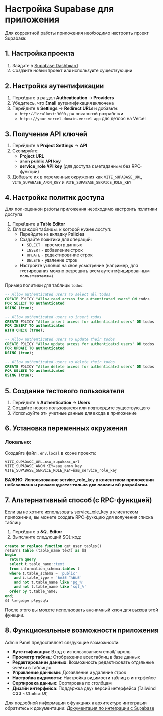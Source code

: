 # Настройка Supabase для приложения

Для корректной работы приложения необходимо настроить проект Supabase:

## 1. Настройка проекта

1. Зайдите в [Supabase Dashboard](https://supabase.com/dashboard)
2. Создайте новый проект или используйте существующий

## 2. Настройка аутентификации

1. Перейдите в раздел **Authentication** → **Providers**
2. Убедитесь, что **Email** аутентификация включена
3. Перейдите в **Settings** → **Redirect URLs** и добавьте:
   - `http://localhost:3000` для локальной разработки
   - `https://your-vercel-domain.vercel.app` для деплоя на Vercel

## 3. Получение API ключей

1. Перейдите в **Project Settings** → **API**
2. Скопируйте:
   - **Project URL**
   - **anon public API key**
   - **service_role API key** (для доступа к метаданным без RPC-функции)
3. Добавьте их в переменные окружения как `VITE_SUPABASE_URL`, `VITE_SUPABASE_ANON_KEY` и `VITE_SUPABASE_SERVICE_ROLE_KEY`

## 4. Настройка политик доступа

Для полноценной работы приложения необходимо настроить политики доступа:

1. Перейдите в **Table Editor**
2. Для каждой таблицы, к которой нужен доступ:
   - Перейдите на вкладку **Policies**
   - Создайте политики для операций:
     - `SELECT` - просмотр данных
     - `INSERT` - добавление строк
     - `UPDATE` - редактирование строк
     - `DELETE` - удаление строк
   - Настройте условия на свое усмотрение (например, для тестирования можно разрешить всем аутентифицированным пользователям)

Пример политики для таблицы `todos`:
```sql
-- Allow authenticated users to select all todos
CREATE POLICY "Allow read access for authenticated users" ON todos
FOR SELECT TO authenticated
USING (true);

-- Allow authenticated users to insert todos
CREATE POLICY "Allow insert access for authenticated users" ON todos
FOR INSERT TO authenticated
WITH CHECK (true);

-- Allow authenticated users to update their todos
CREATE POLICY "Allow update access for authenticated users" ON todos
FOR UPDATE TO authenticated
USING (true);

-- Allow authenticated users to delete their todos
CREATE POLICY "Allow delete access for authenticated users" ON todos
FOR DELETE TO authenticated
USING (true);
```

## 5. Создание тестового пользователя

1. Перейдите в **Authentication** → **Users**
2. Создайте нового пользователя или подтвердите существующего
3. Используйте эти учетные данные для входа в приложение

## 6. Установка переменных окружения

### Локально:
Создайте файл `.env.local` в корне проекта:

```
VITE_SUPABASE_URL=ваш_supabase_url
VITE_SUPABASE_ANON_KEY=ваш_anon_key
VITE_SUPABASE_SERVICE_ROLE_KEY=ваш_service_role_key
```

**ВАЖНО: Использование service_role_key в клиентском приложении небезопасно и рекомендуется только для локальной разработки.**

## 7. Альтернативный способ (с RPC-функцией)

Если вы не хотите использовать service_role_key в клиентском приложении, вы можете создать RPC-функцию для получения списка таблиц:

1. Перейдите в **SQL Editor**
2. Выполните следующий SQL-код:

```sql
create or replace function get_user_tables()
returns table (table_name text) as $$
begin
  return query
  select t.table_name::text
  from information_schema.tables t
  where t.table_schema = 'public'
    and t.table_type = 'BASE TABLE'
    and not t.table_name like 'pg_%' 
    and not t.table_name like 'sql_%'
  order by t.table_name;
end;
$$ language plpgsql;
```

После этого вы можете использовать анонимный ключ для вызова этой функции.

## 8. Функциональные возможности приложения

Admin Panel предоставляет следующие возможности:

- **Аутентификация**: Вход с использованием email/пароль
- **Просмотр таблиц**: Отображение всех таблиц в базе данных
- **Редактирование данных**: Возможность редактировать отдельные ячейки в таблицах
- **Управление данными**: Добавление и удаление строк
- **Настройка видимости**: Настройка видимости таблиц в интерфейсе
- **Сортировка данных**: Сортировка по столбцам
- **Дизайн интерфейса**: Поддержка двух версий интерфейса (Tailwind CSS и Chakra UI)

Для подробной информации о функциях и архитектуре интеграции обратитесь к документации: [Документация по интеграции с Supabase](SUPABASE_INTEGRATION_DOCS.md)